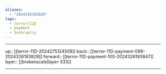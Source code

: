 ```yaml
---
aliases:
  - "2024326193838"
tags:
  - terror/11D
  - payment
  - bankruptcy
---
```




***

up:: [[terror-11D-2024275124509]]
back:: [[terror-11D-payment-098-2024326193829]]
forward:: [[terror-11D-payment-100-2024326193847]]
layer:: [[brokenscale|layer-333]]

***
